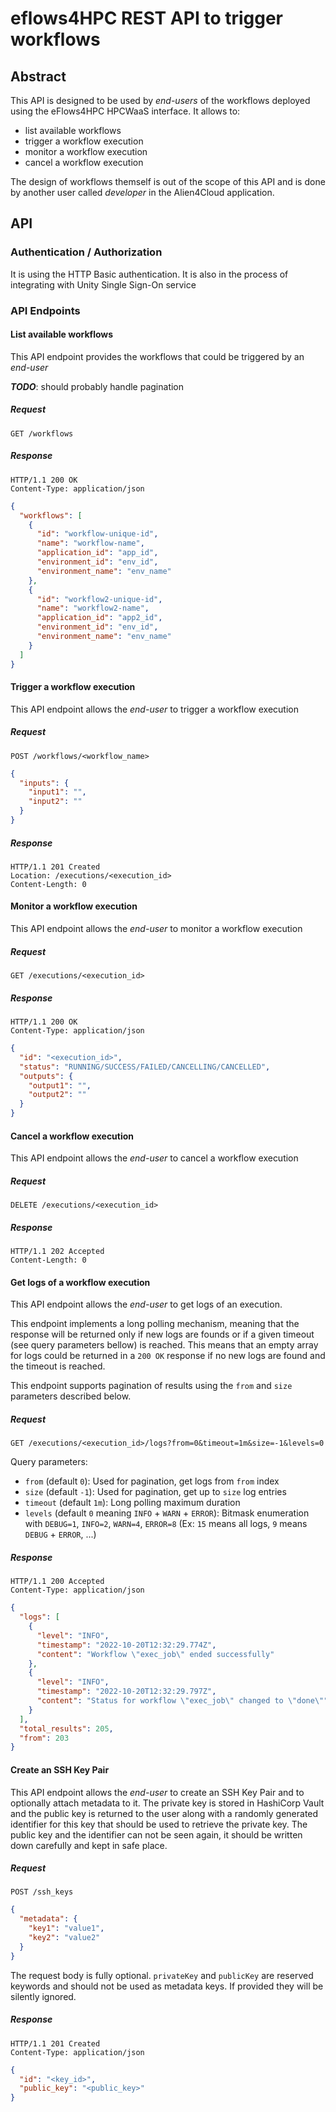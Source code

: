 # eflows4HPC REST API to trigger workflows

## Abstract

This API is designed to be used by *end-users* of the workflows deployed using the eFlows4HPC HPCWaaS interface. It allows to:

* list available workflows
* trigger a workflow execution
* monitor a workflow execution
* cancel a workflow execution

The design of workflows themself is out of the scope of this API and is done by another user called *developer* in the Alien4Cloud application.

## API

### Authentication / Authorization

It is using the HTTP Basic authentication. It is also in the process of integrating with Unity Single Sign-On service

### API Endpoints

#### List available workflows

This API endpoint provides the workflows that could be triggered by an *end-user*

***TODO***: should probably handle pagination

##### Request

`GET /workflows`

##### Response

```
HTTP/1.1 200 OK
Content-Type: application/json
```

```json
{
  "workflows": [
    {
      "id": "workflow-unique-id",
      "name": "workflow-name",
      "application_id": "app_id",
      "environment_id": "env_id",
      "environment_name": "env_name"
    },
    {
      "id": "workflow2-unique-id",
      "name": "workflow2-name",
      "application_id": "app2_id",
      "environment_id": "env_id",
      "environment_name": "env_name"
    }
  ]
}
```

#### Trigger a workflow execution

This API endpoint allows the *end-user* to trigger a workflow execution

##### Request

`POST /workflows/<workflow_name>`

```json
{
  "inputs": {
    "input1": "",
    "input2": ""
  }
}
```

##### Response

```
HTTP/1.1 201 Created
Location: /executions/<execution_id>
Content-Length: 0
```

#### Monitor a workflow execution

This API endpoint allows the *end-user* to monitor a workflow execution

##### Request

`GET /executions/<execution_id>`

##### Response

```
HTTP/1.1 200 OK
Content-Type: application/json
```

```json
{
  "id": "<execution_id>",
  "status": "RUNNING/SUCCESS/FAILED/CANCELLING/CANCELLED",
  "outputs": {
    "output1": "",
    "output2": ""
  }
}
```

#### Cancel a workflow execution

This API endpoint allows the *end-user* to cancel a workflow execution


##### Request

`DELETE /executions/<execution_id>`

##### Response

```
HTTP/1.1 202 Accepted
Content-Length: 0
```

#### Get logs of a workflow execution

This API endpoint allows the *end-user* to get logs of an execution.

This endpoint implements a long polling mechanism, meaning that the response will be returned only if
new logs are founds or if a given timeout (see query parameters bellow) is reached.
This means that an empty array for logs could be returned in a `200 OK` response if no new logs are found and
the timeout is reached.

This endpoint supports pagination of results using the `from` and `size` parameters described below.

##### Request

`GET /executions/<execution_id>/logs?from=0&timeout=1m&size=-1&levels=0`

Query parameters:

* `from` (default `0`): Used for pagination, get logs from `from` index
* `size` (default `-1`): Used for pagination, get up to `size` log entries
* `timeout` (default `1m`): Long polling maximum duration
* `levels` (default `0` meaning `INFO` + `WARN` + `ERROR`): Bitmask enumeration with `DEBUG=1`, `INFO=2`, `WARN=4`, `ERROR=8` (Ex: `15` means all logs, `9` means `DEBUG` + `ERROR`, ...)

##### Response

```
HTTP/1.1 200 Accepted
Content-Type: application/json
```

```json
{
  "logs": [
    {
      "level": "INFO",
      "timestamp": "2022-10-20T12:32:29.774Z",
      "content": "Workflow \"exec_job\" ended successfully"
    },
    {
      "level": "INFO",
      "timestamp": "2022-10-20T12:32:29.797Z",
      "content": "Status for workflow \"exec_job\" changed to \"done\""
    }
  ],
  "total_results": 205,
  "from": 203
}
```

#### Create an SSH Key Pair

This API endpoint allows the *end-user* to create an SSH Key Pair and to optionally attach metadata to it.
The private key is stored in HashiCorp Vault and the public key is returned to the user along with a randomly
generated identifier for this key that should be used to retrieve the private key.
The public key and the identifier can not be seen again, it should be written down carefully and kept in safe place.

##### Request

`POST /ssh_keys`

```json
{
  "metadata": {
    "key1": "value1",
    "key2": "value2"
  }
}
```

The request body is fully optional.
`privateKey` and `publicKey` are reserved keywords and should not be used as metadata keys.
If provided they will be silently ignored.

##### Response

```
HTTP/1.1 201 Created
Content-Type: application/json
```

```json
{
  "id": "<key_id>",
  "public_key": "<public_key>"
}
```
